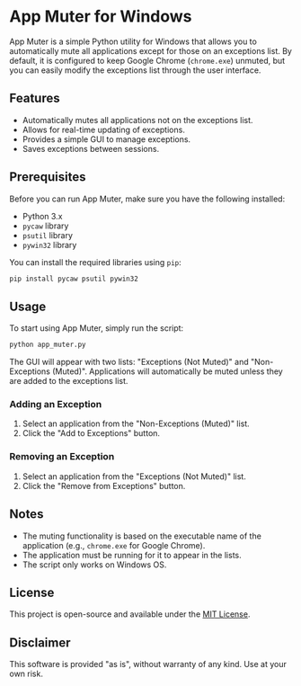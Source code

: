 # App Muter for Windows

App Muter is a simple Python utility for Windows that allows you to automatically mute all applications except for those on an exceptions list. By default, it is configured to keep Google Chrome (`chrome.exe`) unmuted, but you can easily modify the exceptions list through the user interface.

## Features

- Automatically mutes all applications not on the exceptions list.
- Allows for real-time updating of exceptions.
- Provides a simple GUI to manage exceptions.
- Saves exceptions between sessions.

## Prerequisites

Before you can run App Muter, make sure you have the following installed:

- Python 3.x
- `pycaw` library
- `psutil` library
- `pywin32` library

You can install the required libraries using `pip`:

```bash
pip install pycaw psutil pywin32
```

## Usage

To start using App Muter, simply run the script:

```bash
python app_muter.py
```

The GUI will appear with two lists: "Exceptions (Not Muted)" and "Non-Exceptions (Muted)". Applications will automatically be muted unless they are added to the exceptions list.

### Adding an Exception

1. Select an application from the "Non-Exceptions (Muted)" list.
2. Click the "Add to Exceptions" button.

### Removing an Exception

1. Select an application from the "Exceptions (Not Muted)" list.
2. Click the "Remove from Exceptions" button.

## Notes

- The muting functionality is based on the executable name of the application (e.g., `chrome.exe` for Google Chrome).
- The application must be running for it to appear in the lists.
- The script only works on Windows OS.

## License

This project is open-source and available under the [MIT License](LICENSE).

## Disclaimer

This software is provided "as is", without warranty of any kind. Use at your own risk.